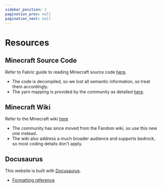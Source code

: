 ```yaml
---
sidebar_position: 2
pagination_prev: null
pagination_next: null
---
```


# Resources

## Minecraft Source Code

Refer to Fabric guide to reading Minecraft source code [here](https://wiki.fabricmc.net/tutorial:reading_mc_code).

- The code is decompiled, so we lost all semantic information, so treat them accordingly.
- The yarn mapping is provided by the community as detailed [here](https://github.com/FabricMC/yarn).

## Minecraft Wiki

Refer to the Minecraft wiki [here](https://minecraft.wiki/)

- The community has since moved from the Fandom wiki, so use this new one instead.
- The wiki also address a much broader audience and supports bedrock, so most coding details don't apply.

## Docusaurus

This website is built with [Docusaurus](https://docusaurus.io/).

- [Formatting reference](/blog/2025/06/08/docusaurus-formatting)
